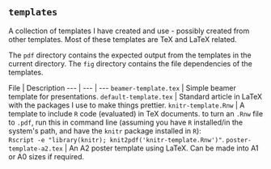 ## `templates`

A collection of templates I have created and use - possibly created from other templates. Most of these templates are TeX and LaTeX related.

The `pdf` directory contains the expected output from the templates in the current directory.
The `fig` directory contains the file dependencies of the templates.

File | Description
--- | --- | ---
`beamer-template.tex`  | Simple beamer template for presentations.
`default-template.tex`  | Standard article in LaTeX with the packages I use to make things prettier. 
`knitr-template.Rnw`  | A template to include `R` code (evaluated) in TeX documents. to turn an `.Rnw` file to `.pdf`, run this in command line (assuming you have `R` installed/in the system's path, and have the `knitr` package installed in `R`):  
`Rscript -e "library(knitr); knit2pdf('knitr-template.Rnw')"`.
`poster-template-a2.tex`  | An A2 poster template using LaTeX. Can be made into A1 or A0 sizes if required.



